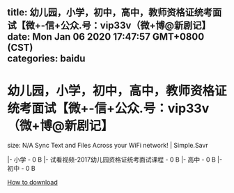 
title: 幼儿园，小学，初中，高中，教师资格证统考面试【微+-信+公众.号：vip33v（微+博@新剧记】
date: Mon Jan 06 2020 17:47:57 GMT+0800 (CST)    
categories: baidu
---

# 幼儿园，小学，初中，高中，教师资格证统考面试【微+-信+公众.号：vip33v（微+博@新剧记】
size: N/A
 Sync Text and Files Across your WiFi network! | Simple.Savr
 
|- 小学 - 0 B
|- 试看视频-2017幼儿园资格证统考面试课程 - 0 B
|- 高中 - 0 B
|- 初中 - 0 B

[How to download](https://bpcam.bemobtrk.com/go/2ceec3aa-1ca2-46d6-b9ff-aaa5c184517c?jno=2538)